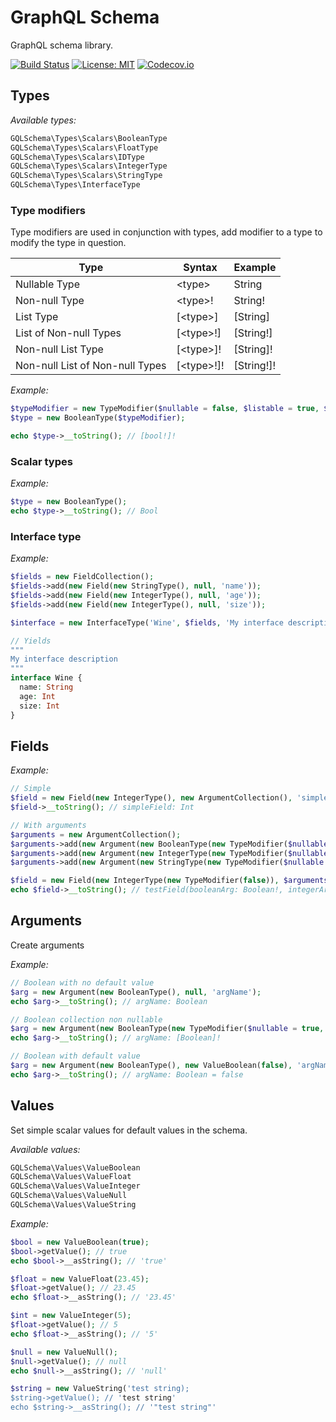 # GraphQL Schema

GraphQL schema library.

[![Build Status](https://travis-ci.org/oligus/schema.svg?branch=master)](https://travis-ci.org/oligus/schema)
[![License: MIT](https://img.shields.io/badge/License-MIT-yellow.svg)](https://opensource.org/licenses/MIT)
[![Codecov.io](https://codecov.io/gh/oligus/schema/branch/master/graphs/badge.svg)](https://codecov.io/gh/oligus/schema)

## Types

*Available types:*

```php
GQLSchema\Types\Scalars\BooleanType
GQLSchema\Types\Scalars\FloatType
GQLSchema\Types\Scalars\IDType
GQLSchema\Types\Scalars\IntegerType
GQLSchema\Types\Scalars\StringType
GQLSchema\Types\InterfaceType
```

### Type modifiers

Type modifiers are used in conjunction with types, add modifier to a type to modify the type in question.

Type                            | Syntax      | Example
--------------------------------| ----------- | -------
Nullable Type                   | \<type>     | String
Non-null Type                   | \<type>!    | String!
List Type                       | [\<type>]   | [String]
List of Non-null Types          | [\<type>!]  | [String!]
Non-null List Type              | [\<type>]!  | [String]!
Non-null List of Non-null Types | [\<type>!]! | [String!]!

*Example:*
```php
$typeModifier = new TypeModifier($nullable = false, $listable = true, $nullableList = false);
$type = new BooleanType($typeModifier);

echo $type->__toString(); // [bool!]!
```

### Scalar types

*Example:*

```php
$type = new BooleanType();
echo $type->__toString(); // Bool
```

### Interface type

*Example:*

```php
$fields = new FieldCollection();
$fields->add(new Field(new StringType(), null, 'name'));
$fields->add(new Field(new IntegerType(), null, 'age'));
$fields->add(new Field(new IntegerType(), null, 'size'));

$interface = new InterfaceType('Wine', $fields, 'My interface description');

// Yields
"""
My interface description
"""
interface Wine {
  name: String  
  age: Int
  size: Int
}
```

## Fields

*Example:*

```php
// Simple
$field = new Field(new IntegerType(), new ArgumentCollection(), 'simpleField');
$field->__toString(); // simpleField: Int

// With arguments        
$arguments = new ArgumentCollection();
$arguments->add(new Argument(new BooleanType(new TypeModifier($nullable = false)), null, 'booleanArg'));
$arguments->add(new Argument(new IntegerType(new TypeModifier($nullable = false)), null, 'integerArg'));
$arguments->add(new Argument(new StringType(new TypeModifier($nullable = false)), new ValueString('test'), 'stringArg'));

$field = new Field(new IntegerType(new TypeModifier(false)), $arguments, 'testField');
echo $field->__toString(); // testField(booleanArg: Boolean!, integerArg: Int!, stringArg: String! = "test"): Int!'

```

## Arguments

Create arguments

*Example:*

```php
// Boolean with no default value
$arg = new Argument(new BooleanType(), null, 'argName');
echo $arg->__toString(); // argName: Boolean

// Boolean collection non nullable
$arg = new Argument(new BooleanType(new TypeModifier($nullable = true, $listable = true, $nullableList = false), null, 'argName');
echo $arg->__toString(); // argName: [Boolean]!

// Boolean with default value
$arg = new Argument(new BooleanType(), new ValueBoolean(false), 'argName');
echo $arg->__toString(); // argName: Boolean = false

```

## Values

Set simple scalar values for default values in the schema. 

*Available values:*

```php
GQLSchema\Values\ValueBoolean
GQLSchema\Values\ValueFloat
GQLSchema\Values\ValueInteger
GQLSchema\Values\ValueNull
GQLSchema\Values\ValueString
```

*Example:*

```php
$bool = new ValueBoolean(true);
$bool->getValue(); // true
echo $bool->__asString(); // 'true'

$float = new ValueFloat(23.45);
$float->getValue(); // 23.45
echo $float->__asString(); // '23.45'

$int = new ValueInteger(5);
$float->getValue(); // 5
echo $float->__asString(); // '5'

$null = new ValueNull();
$null->getValue(); // null
echo $null->__asString(); // 'null'

$string = new ValueString('test string);
$string->getValue(); // 'test string'
echo $string->__asString(); // '"test string"'
```
